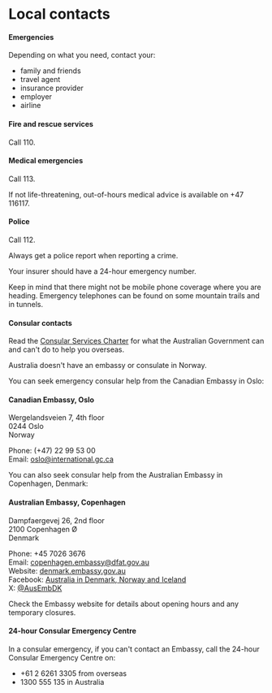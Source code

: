 # Local contacts

#### Emergencies

Depending on what you need, contact your:

* family and friends
* travel agent
* insurance provider
* employer
* airline

#### Fire and rescue services

Call 110.

#### Medical emergencies

Call 113.

If not life-threatening, out-of-hours medical advice is available on +47 116117.

#### Police

Call 112.

Always get a police report when reporting a crime.

Your insurer should have a 24-hour emergency number.

Keep in mind that there might not be mobile phone coverage where you are heading. Emergency telephones can be found on some mountain trails and in tunnels.

#### Consular contacts

Read the [Consular Services Charter](/consular-services/consular-services-charter "Consular Services Charter") for what the Australian Government can and can't do to help you overseas.

Australia doesn't have an embassy or consulate in Norway.

You can seek emergency consular help from the Canadian Embassy in Oslo:

#### Canadian Embassy, Oslo

Wergelandsveien 7, 4th floor  
0244 Oslo  
Norway  
  
Phone: (+47) 22 99 53 00  
Email: [oslo@international.gc.ca](mailto:oslo@international.gc.ca)

You can also seek consular help from the Australian Embassy in Copenhagen, Denmark:

#### Australian Embassy, Copenhagen

Dampfaergevej 26, 2nd floor  
2100 Copenhagen Ø  
Denmark  
  
Phone: +45 7026 3676  
Email: [copenhagen.embassy@dfat.gov.au](mailto:copenhagen.embassy@dfat.gov.au)   
Website: [denmark.embassy.gov.au](http://denmark.embassy.gov.au/)  
Facebook: [Australia in Denmark, Norway and Iceland](https://www.facebook.com/pages/Australia-in-Denmark-Norway-and-Iceland/648347365237479?ref=hl)  
X: [@AusEmbDK](https://twitter.com/ausambdk)

Check the Embassy website for details about opening hours and any temporary closures.

#### 24-hour Consular Emergency Centre

In a consular emergency, if you can't contact an Embassy, call the 24-hour Consular Emergency Centre on:

* +61 2 6261 3305 from overseas
* 1300 555 135 in Australia